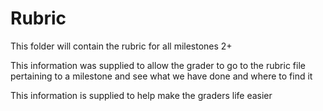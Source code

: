 # Rubric

This folder will contain the rubric for all milestones 2+

This information was supplied to allow the grader to go to the rubric file pertaining
to a milestone and see what we have done and where to find it

This information is supplied to help make the graders life easier